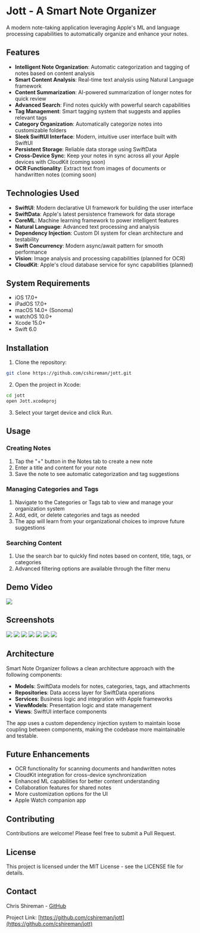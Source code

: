 # Jott - A Smart Note Organizer

A modern note-taking application leveraging Apple's ML and language processing capabilities to automatically organize and enhance your notes.

## Features

- **Intelligent Note Organization**: Automatic categorization and tagging of notes based on content analysis
- **Smart Content Analysis**: Real-time text analysis using Natural Language framework
- **Content Summarization**: AI-powered summarization of longer notes for quick review
- **Advanced Search**: Find notes quickly with powerful search capabilities
- **Tag Management**: Smart tagging system that suggests and applies relevant tags
- **Category Organization**: Automatically categorize notes into customizable folders
- **Sleek SwiftUI Interface**: Modern, intuitive user interface built with SwiftUI
- **Persistent Storage**: Reliable data storage using SwiftData
- **Cross-Device Sync**: Keep your notes in sync across all your Apple devices with CloudKit (coming soon)
- **OCR Functionality**: Extract text from images of documents or handwritten notes (coming soon)

## Technologies Used

- **SwiftUI**: Modern declarative UI framework for building the user interface
- **SwiftData**: Apple's latest persistence framework for data storage
- **CoreML**: Machine learning framework to power intelligent features
- **Natural Language**: Advanced text processing and analysis
- **Dependency Injection**: Custom DI system for clean architecture and testability
- **Swift Concurrency**: Modern async/await pattern for smooth performance
- **Vision**: Image analysis and processing capabilities (planned for OCR)
- **CloudKit**: Apple's cloud database service for sync capabilities (planned)

## System Requirements

- iOS 17.0+
- iPadOS 17.0+
- macOS 14.0+ (Sonoma)
- watchOS 10.0+
- Xcode 15.0+
- Swift 6.0

## Installation

1. Clone the repository:
```bash
git clone https://github.com/cshireman/jott.git
```

2. Open the project in Xcode:
```bash
cd jott
open Jott.xcodeproj
```

3. Select your target device and click Run.

## Usage

### Creating Notes

1. Tap the "+" button in the Notes tab to create a new note
2. Enter a title and content for your note
3. Save the note to see automatic categorization and tag suggestions

### Managing Categories and Tags

1. Navigate to the Categories or Tags tab to view and manage your organization system
2. Add, edit, or delete categories and tags as needed
3. The app will learn from your organizational choices to improve future suggestions

### Searching Content

1. Use the search bar to quickly find notes based on content, title, tags, or categories
2. Advanced filtering options are available through the filter menu

## Demo Video

![](README/demo.gif)<!-- {"width":371} -->

## Screenshots

![](README/jott1.png)<!-- {"width":261} -->
![](README/jott2.png)<!-- {"width":261} -->
![](README/jott3.png)<!-- {"width":261} -->
![](README/jott4.png)<!-- {"width":261} -->
![](README/jott5.png)<!-- {"width":261} -->
![](README/jott6.png)<!-- {"width":261} -->
![](README/jott7.png)<!-- {"width":261} -->

## Architecture

Smart Note Organizer follows a clean architecture approach with the following components:

- **Models**: SwiftData models for notes, categories, tags, and attachments
- **Repositories**: Data access layer for SwiftData operations
- **Services**: Business logic and integration with Apple frameworks
- **ViewModels**: Presentation logic and state management
- **Views**: SwiftUI interface components

The app uses a custom dependency injection system to maintain loose coupling between components, making the codebase more maintainable and testable.

## Future Enhancements

- OCR functionality for scanning documents and handwritten notes
- CloudKit integration for cross-device synchronization
- Enhanced ML capabilities for better content understanding
- Collaboration features for shared notes
- More customization options for the UI
- Apple Watch companion app

## Contributing

Contributions are welcome! Please feel free to submit a Pull Request.

## License

This project is licensed under the MIT License - see the LICENSE file for details.

## Contact

Chris Shireman - [GitHub](https://github.com/cshireman)

Project Link: [https://github.com/cshireman/jott](https://github.com/cshireman/jott)
